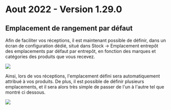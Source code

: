 # Aout 2022 - Version 1.29.0

## Emplacement de rangement par défaut

Afin de faciliter vos réceptions, il est maintenant possible de définir, dans un écran de configuration dédié, situé dans Stock -> Emplacement entrepôt
des emplacements par défaut par entrepôt, en fonction des marques et catégories des produits que vous recevez.

<img src="https://raw.githubusercontent.com/gear-group/release-notes/master/release-notes/1.29.0/default-dispatching-conf.png" />

Ainsi, lors de vos réceptions, l'emplacement défini sera automatiquement attribué à vos produits.
De plus, il est possible de définir plusieurs emplacements, et il sera alors très simple de passer de l'un à l'autre tel que montré ci dessous.

<img src="https://raw.githubusercontent.com/gear-group/release-notes/master/release-notes/1.29.0/default-dispatching-reception.png" />
